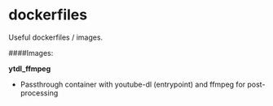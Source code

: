 # dockerfiles
Useful dockerfiles / images.

####Images:

**ytdl_ffmpeg**

* Passthrough container with youtube-dl (entrypoint) and ffmpeg for post-processing